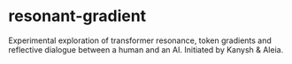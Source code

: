 # resonant-gradient
Experimental exploration of transformer resonance, token gradients and reflective dialogue between a human and an AI. Initiated by Kanysh &amp; Aleia.
